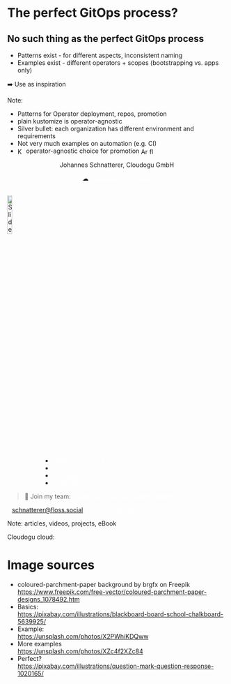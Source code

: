 <!-- .slide: style="color: #5b5a5a" class="floatRight"-->
<!-- .slide: data-background-image="images/question-mark-g8640ed2c2_1920.jpg" data-background-size="45%" data-background-color="white" data-background-position="left" -->
# The perfect GitOps process? <!-- .element: style="color: #5b5a5a; font-size: 130%"  class="floatRight" -->



## No such thing as the perfect GitOps process 

* Patterns exist - for different aspects, inconsistent naming
* Examples exist - different operators + scopes (bootstrapping vs. apps only)

➡️ Use as inspiration

Note:
* Patterns for Operator deployment, repos, promotion
* plain kustomize is operator-agnostic
* Silver bullet: each organization has different environment and requirements
* Not very much examples on automation (e.g. CI)
* <img data-src="images/kustomize-icon.svg" title="Kustomize" style="height: 1.1em; vertical-align: middle;"/> operator-agnostic choice for promotion <img data-src="images/argo-icon.svg" title="ArgoCD" style="height: 1.1em; vertical-align: middle;" /> <img data-src="images/flux-icon.svg" title="flux" style="height: 1.1em; vertical-align: middle;"/>



<!-- .slide: data-background-image="images/trainings_16_9.png"  -->
<!-- .slide: data-background-color="#165D84"  -->
<!-- .slide: id="last" -->
<!-- .slide: style="font-size: 100%; " -->
<!-- .slide: style="text-align: center !important;"  -->

<span style="text-align: center !important;">
  <p>Johannes Schnatterer, Cloudogu GmbH</p>
  <p>☁ <a href="https://cloudogu.com/gitops/"  class="non-blue-link">cloudogu.com/gitops</a></p>
</span>
<br/>
<a href="https://cloudogu.github.io/gitops-talks"><img title="Slides" data-src="images/qr-slides.png" class="floatRight" width="15%" style="margin-right:250px"/></a>

<ul style="margin-left: 80px">
  <li><a href="https://cloudogu.com/gitops/" class="non-blue-link">GitOps Resources</a></li>
  <li><a href="https://community.cloudogu.com/c/gitops/23" class="non-blue-link">Community</a></li>
  <li><a href="https://cloudogu.com/de/schulungen/kubernetes/gitops-continuous-operations/" class="non-blue-link">Trainings</a></li> 
  <li><a href="https://cloudogu.com/de/consulting-gitops/" class="non-blue-link">Consulting</a></li>
</ul>

> 💪 Join my team: <a href="https://cloudogu.com/join/cloud-engineer" class="non-blue-link"> cloudogu.com/join/cloud-engineer</a> 

<a href='https://floss.social/@schnatterer' style="font-size:80%" class="non-blue-link"><i class='fab fa-mastodon'></i> @schnatterer@floss.social</a>
<span style="margin: 50px">
<a href='https://twitter.com/jschnatterer'  style="font-size:80%" class="non-blue-link"><i class='fab fa-twitter'></i> @jschnatterer</a>

Note:
articles, videos, projects, eBook

Cloudogu cloud: ️<i class="fas fa-cloud fa-sm" style="color: #23A3DD;"></i>



# Image sources
<!-- .slide: style="font-size: 80%; " -->

* coloured-parchment-paper background by brgfx on Freepik  
  https://www.freepik.com/free-vector/coloured-parchment-paper-designs_1078492.htm
* Basics:  
  https://pixabay.com/illustrations/blackboard-board-school-chalkboard-5639925/
* Example:  
  https://unsplash.com/photos/X2PWhiKDQww
* More examples   
  https://unsplash.com/photos/XZc4f2XZc84
* Perfect?  
  https://pixabay.com/illustrations/question-mark-question-response-1020165/

<style >  
a.non-blue-link:link {
    color: white
}
a.non-blue-link:visited {
    color: white
}
a.non-blue-link:hover {
 color: #004376;
}
</style>